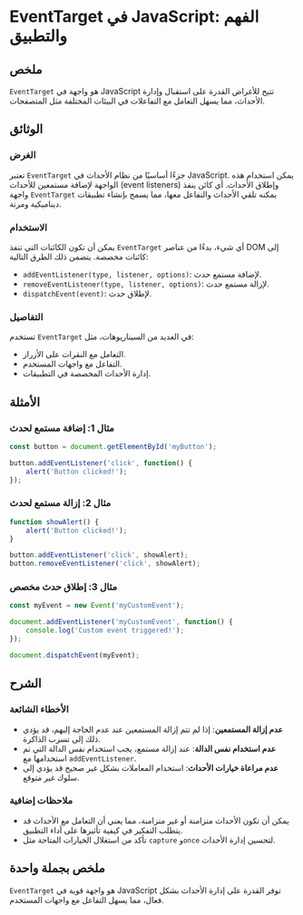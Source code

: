 <!--
Meta Description: # EventTarget في JavaScript: الفهم والتطبيق ## ملخص `EventTarget` هو واجهة في JavaScript تتيح للأغراض القدرة على استقبال وإدارة الأحداث، مما يسهل التع...
Meta Keywords: الأحداث, eventtarget, javascript, button, addeventlistener
-->

# EventTarget في JavaScript: الفهم والتطبيق

## ملخص
`EventTarget` هو واجهة في JavaScript تتيح للأغراض القدرة على استقبال وإدارة الأحداث، مما يسهل التعامل مع التفاعلات في البيئات المختلفة مثل المتصفحات.

## الوثائق
### الغرض
تعتبر `EventTarget` جزءًا أساسيًا من نظام الأحداث في JavaScript. يمكن استخدام هذه الواجهة لإضافة مستمعين للأحداث (event listeners) وإطلاق الأحداث. أي كائن ينفذ واجهة `EventTarget` يمكنه تلقي الأحداث والتفاعل معها، مما يسمح بإنشاء تطبيقات ديناميكية ومرنة.

### الاستخدام
يمكن أن تكون الكائنات التي تنفذ `EventTarget` أي شيء، بدءًا من عناصر DOM إلى كائنات مخصصة. يتضمن ذلك الطرق التالية:
- `addEventListener(type, listener, options)`: لإضافة مستمع حدث.
- `removeEventListener(type, listener, options)`: لإزالة مستمع حدث.
- `dispatchEvent(event)`: لإطلاق حدث.

### التفاصيل
تستخدم `EventTarget` في العديد من السيناريوهات، مثل:
- التعامل مع النقرات على الأزرار.
- التفاعل مع واجهات المستخدم.
- إدارة الأحداث المخصصة في التطبيقات.

## الأمثلة
### مثال 1: إضافة مستمع لحدث
```javascript
const button = document.getElementById('myButton');

button.addEventListener('click', function() {
    alert('Button clicked!');
});
```

### مثال 2: إزالة مستمع لحدث
```javascript
function showAlert() {
    alert('Button clicked!');
}

button.addEventListener('click', showAlert);
button.removeEventListener('click', showAlert);
```

### مثال 3: إطلاق حدث مخصص
```javascript
const myEvent = new Event('myCustomEvent');

document.addEventListener('myCustomEvent', function() {
    console.log('Custom event triggered!');
});

document.dispatchEvent(myEvent);
```

## الشرح
### الأخطاء الشائعة
- **عدم إزالة المستمعين**: إذا لم تتم إزالة المستمعين عند عدم الحاجة إليهم، قد يؤدي ذلك إلى تسرب الذاكرة.
- **عدم استخدام نفس الدالة**: عند إزالة مستمع، يجب استخدام نفس الدالة التي تم استخدامها مع `addEventListener`.
- **عدم مراعاة خيارات الأحداث**: استخدام المعاملات بشكل غير صحيح قد يؤدي إلى سلوك غير متوقع.

### ملاحظات إضافية
- يمكن أن تكون الأحداث متزامنة أو غير متزامنة، مما يعني أن التعامل مع الأحداث قد يتطلب التفكير في كيفية تأثيرها على أداء التطبيق.
- تأكد من استغلال الخيارات المتاحة مثل `capture` و`once` لتحسين إدارة الأحداث.

## ملخص بجملة واحدة
`EventTarget` هو واجهة قوية في JavaScript توفر القدرة على إدارة الأحداث بشكل فعال، مما يسهل التفاعل مع واجهات المستخدم.